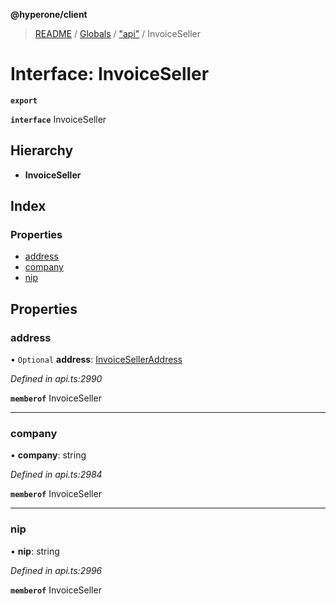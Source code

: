**@hyperone/client**

> [README](../README.md) / [Globals](../globals.md) / ["api"](../modules/_api_.md) / InvoiceSeller

# Interface: InvoiceSeller

**`export`** 

**`interface`** InvoiceSeller

## Hierarchy

* **InvoiceSeller**

## Index

### Properties

* [address](_api_.invoiceseller.md#address)
* [company](_api_.invoiceseller.md#company)
* [nip](_api_.invoiceseller.md#nip)

## Properties

### address

• `Optional` **address**: [InvoiceSellerAddress](_api_.invoiceselleraddress.md)

*Defined in api.ts:2990*

**`memberof`** InvoiceSeller

___

### company

•  **company**: string

*Defined in api.ts:2984*

**`memberof`** InvoiceSeller

___

### nip

•  **nip**: string

*Defined in api.ts:2996*

**`memberof`** InvoiceSeller
